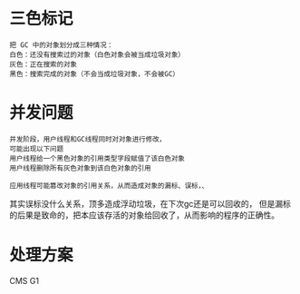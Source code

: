 # 三色标记

	把 GC 中的对象划分成三种情况：
	白色：还没有搜索过的对象（白色对象会被当成垃圾对象）
	灰色：正在搜索的对象
	黑色：搜索完成的对象（不会当成垃圾对象，不会被GC）

# 并发问题

	并发阶段，用户线程和GC线程同时对对象进行修改，
	可能出现以下问题
	用户线程给一个黑色对象的引用类型字段赋值了该白色对象
	用户线程删除所有灰色对象到该白色对象的引用
	
	应用线程可能篡改对象的引用关系，从而造成对象的漏标、误标，、
其实误标没什么关系，顶多造成浮动垃圾，在下次gc还是可以回收的，
但是漏标的后果是致命的，把本应该存活的对象给回收了，从而影响的程序的正确性。


# 处理方案

CMS
G1
